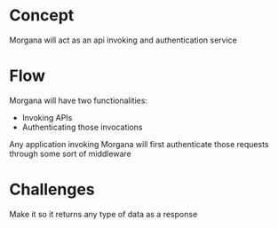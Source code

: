 # Concept

Morgana will act as an api invoking and authentication service

# Flow

Morgana will have two functionalities:
- Invoking APIs
- Authenticating those invocations

Any application invoking Morgana will first authenticate those requests through some sort of middleware

# Challenges

Make it so it returns any type of data as a response

